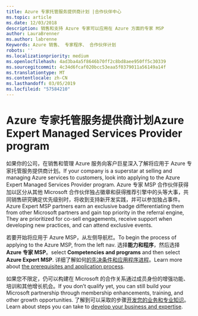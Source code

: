 ```yaml
---
title: Azure 专家托管服务提供商计划 |合作伙伴中心
ms.topic: article
ms.date: 12/03/2018
description: 销售和支持 Azure 专家可以应用在 Azure 方面的专家 MSP
author: LauraBrenner
ms.author: labrenne
Keywords: Azure 销售、 专家程序、 合作伙伴计划
robots: ''
ms.localizationpriority: medium
ms.openlocfilehash: 4ad3ba4a5f8646b70ff2c8bd8aee950ff5c30339
ms.sourcegitcommit: 4c34d6fcaf020bcc53eaa5f0379011a56149a14f
ms.translationtype: MT
ms.contentlocale: zh-CN
ms.lasthandoff: 03/05/2019
ms.locfileid: "57584210"
---
```

# <a name="azure-expert-managed-services-provider-program"></a><span data-ttu-id="b6aa7-104">Azure 专家托管服务提供商计划</span><span class="sxs-lookup"><span data-stu-id="b6aa7-104">Azure Expert Managed Services Provider program</span></span>


<span data-ttu-id="b6aa7-105">如果你的公司，在销售和管理 Azure 服务向客户巨星深入了解将应用于 Azure 专家托管服务提供商计划。</span><span class="sxs-lookup"><span data-stu-id="b6aa7-105">If your company is a superstar at selling and managing Azure services to customers, look into applying to the Azure Expert Managed Services Provider program.</span></span> <span data-ttu-id="b6aa7-106">Azure 专家 MSP 合作伙伴获得加以区分从其他 Microsoft 合作伙伴独占徽章和获得推荐引擎中的头等大事，共同销售研究确定优先级别时，将收到支持新开发实践，并可以参加独占事件。</span><span class="sxs-lookup"><span data-stu-id="b6aa7-106">Azure Expert MSP partners earn an exclusive badge differentiating them from other Microsoft partners and gain top priority in the referral engine, They are prioritized for co-sell engagements, receive support when developing new practices, and can attend exclusive events.</span></span>

<span data-ttu-id="b6aa7-107">若要开始将应用于 Azure MSP，从左侧导航栏。</span><span class="sxs-lookup"><span data-stu-id="b6aa7-107">To begin the process of applying to the Azure MSP, from the left nav.</span></span> <span data-ttu-id="b6aa7-108">选择**能力和程序**，然后选择**Azure 专家 MSP**。</span><span class="sxs-lookup"><span data-stu-id="b6aa7-108">select **Competencies and programs** and then select **Azure Expert MSP**.</span></span> <span data-ttu-id="b6aa7-109">详细了解如何[的先决条件和应用程序进程](https://partner.microsoft.com/membership/azure-expert-msp)。</span><span class="sxs-lookup"><span data-stu-id="b6aa7-109">Learn more about [the prerequisites and application process](https://partner.microsoft.com/membership/azure-expert-msp).</span></span> 

<span data-ttu-id="b6aa7-110">如果您不限定，仍可以构建在 Microsoft 的合作关系通过成员身份的增强功能、 培训和其他增长机会。</span><span class="sxs-lookup"><span data-stu-id="b6aa7-110">If you don’t qualify yet, you can still build your Microsoft partnership through membership enhancements, training, and other growth opportunities.</span></span>
<span data-ttu-id="b6aa7-111">了解到可以采取的步骤[开发您的业务和专业知识](https://partner.microsoft.com/membership/azure-expert-msp)。</span><span class="sxs-lookup"><span data-stu-id="b6aa7-111">Learn about steps you can take to [develop your business and expertise](https://partner.microsoft.com/membership/azure-expert-msp).</span></span>

